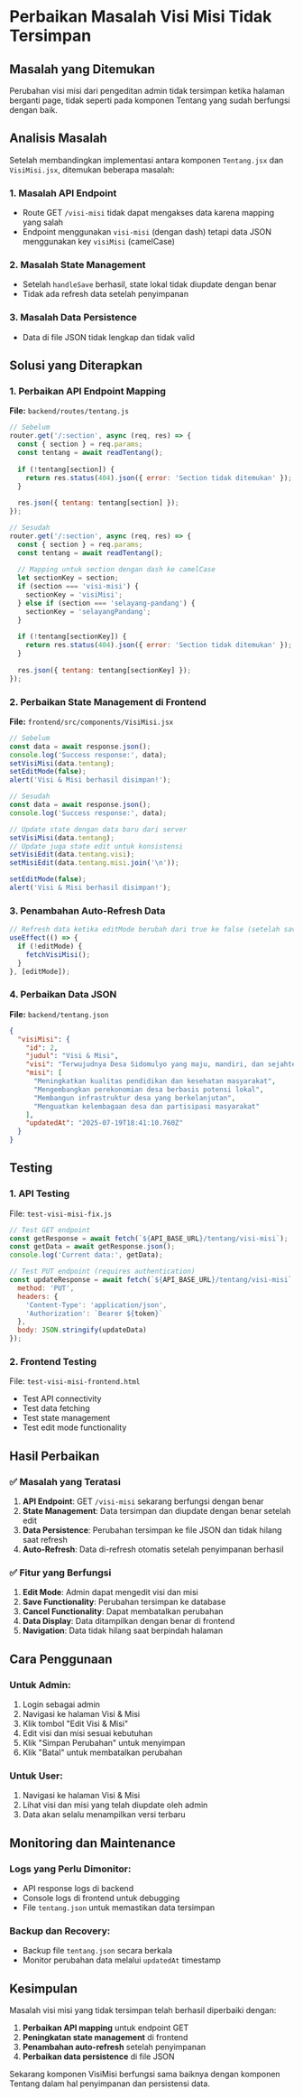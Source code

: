 # Perbaikan Masalah Visi Misi Tidak Tersimpan

## Masalah yang Ditemukan

Perubahan visi misi dari pengeditan admin tidak tersimpan ketika halaman berganti page, tidak seperti pada komponen Tentang yang sudah berfungsi dengan baik.

## Analisis Masalah

Setelah membandingkan implementasi antara komponen `Tentang.jsx` dan `VisiMisi.jsx`, ditemukan beberapa masalah:

### 1. Masalah API Endpoint
- Route GET `/visi-misi` tidak dapat mengakses data karena mapping yang salah
- Endpoint menggunakan `visi-misi` (dengan dash) tetapi data JSON menggunakan key `visiMisi` (camelCase)

### 2. Masalah State Management
- Setelah `handleSave` berhasil, state lokal tidak diupdate dengan benar
- Tidak ada refresh data setelah penyimpanan

### 3. Masalah Data Persistence
- Data di file JSON tidak lengkap dan tidak valid

## Solusi yang Diterapkan

### 1. Perbaikan API Endpoint Mapping

**File:** `backend/routes/tentang.js`

```javascript
// Sebelum
router.get('/:section', async (req, res) => {
  const { section } = req.params;
  const tentang = await readTentang();
  
  if (!tentang[section]) {
    return res.status(404).json({ error: 'Section tidak ditemukan' });
  }
  
  res.json({ tentang: tentang[section] });
});

// Sesudah
router.get('/:section', async (req, res) => {
  const { section } = req.params;
  const tentang = await readTentang();
  
  // Mapping untuk section dengan dash ke camelCase
  let sectionKey = section;
  if (section === 'visi-misi') {
    sectionKey = 'visiMisi';
  } else if (section === 'selayang-pandang') {
    sectionKey = 'selayangPandang';
  }
  
  if (!tentang[sectionKey]) {
    return res.status(404).json({ error: 'Section tidak ditemukan' });
  }
  
  res.json({ tentang: tentang[sectionKey] });
});
```

### 2. Perbaikan State Management di Frontend

**File:** `frontend/src/components/VisiMisi.jsx`

```javascript
// Sebelum
const data = await response.json();
console.log('Success response:', data);
setVisiMisi(data.tentang);
setEditMode(false);
alert('Visi & Misi berhasil disimpan!');

// Sesudah
const data = await response.json();
console.log('Success response:', data);

// Update state dengan data baru dari server
setVisiMisi(data.tentang);
// Update juga state edit untuk konsistensi
setVisiEdit(data.tentang.visi);
setMisiEdit(data.tentang.misi.join('\n'));

setEditMode(false);
alert('Visi & Misi berhasil disimpan!');
```

### 3. Penambahan Auto-Refresh Data

```javascript
// Refresh data ketika editMode berubah dari true ke false (setelah save)
useEffect(() => {
  if (!editMode) {
    fetchVisiMisi();
  }
}, [editMode]);
```

### 4. Perbaikan Data JSON

**File:** `backend/tentang.json`

```json
{
  "visiMisi": {
    "id": 2,
    "judul": "Visi & Misi",
    "visi": "Terwujudnya Desa Sidomulyo yang maju, mandiri, dan sejahtera",
    "misi": [
      "Meningkatkan kualitas pendidikan dan kesehatan masyarakat",
      "Mengembangkan perekonomian desa berbasis potensi lokal",
      "Membangun infrastruktur desa yang berkelanjutan",
      "Menguatkan kelembagaan desa dan partisipasi masyarakat"
    ],
    "updatedAt": "2025-07-19T18:41:10.760Z"
  }
}
```

## Testing

### 1. API Testing
File: `test-visi-misi-fix.js`

```javascript
// Test GET endpoint
const getResponse = await fetch(`${API_BASE_URL}/tentang/visi-misi`);
const getData = await getResponse.json();
console.log('Current data:', getData);

// Test PUT endpoint (requires authentication)
const updateResponse = await fetch(`${API_BASE_URL}/tentang/visi-misi`, {
  method: 'PUT',
  headers: {
    'Content-Type': 'application/json',
    'Authorization': `Bearer ${token}`
  },
  body: JSON.stringify(updateData)
});
```

### 2. Frontend Testing
File: `test-visi-misi-frontend.html`

- Test API connectivity
- Test data fetching
- Test state management
- Test edit mode functionality

## Hasil Perbaikan

### ✅ Masalah yang Teratasi

1. **API Endpoint**: GET `/visi-misi` sekarang berfungsi dengan benar
2. **State Management**: Data tersimpan dan diupdate dengan benar setelah edit
3. **Data Persistence**: Perubahan tersimpan ke file JSON dan tidak hilang saat refresh
4. **Auto-Refresh**: Data di-refresh otomatis setelah penyimpanan berhasil

### ✅ Fitur yang Berfungsi

1. **Edit Mode**: Admin dapat mengedit visi dan misi
2. **Save Functionality**: Perubahan tersimpan ke database
3. **Cancel Functionality**: Dapat membatalkan perubahan
4. **Data Display**: Data ditampilkan dengan benar di frontend
5. **Navigation**: Data tidak hilang saat berpindah halaman

## Cara Penggunaan

### Untuk Admin:
1. Login sebagai admin
2. Navigasi ke halaman Visi & Misi
3. Klik tombol "Edit Visi & Misi"
4. Edit visi dan misi sesuai kebutuhan
5. Klik "Simpan Perubahan" untuk menyimpan
6. Klik "Batal" untuk membatalkan perubahan

### Untuk User:
1. Navigasi ke halaman Visi & Misi
2. Lihat visi dan misi yang telah diupdate oleh admin
3. Data akan selalu menampilkan versi terbaru

## Monitoring dan Maintenance

### Logs yang Perlu Dimonitor:
- API response logs di backend
- Console logs di frontend untuk debugging
- File `tentang.json` untuk memastikan data tersimpan

### Backup dan Recovery:
- Backup file `tentang.json` secara berkala
- Monitor perubahan data melalui `updatedAt` timestamp

## Kesimpulan

Masalah visi misi yang tidak tersimpan telah berhasil diperbaiki dengan:

1. **Perbaikan API mapping** untuk endpoint GET
2. **Peningkatan state management** di frontend
3. **Penambahan auto-refresh** setelah penyimpanan
4. **Perbaikan data persistence** di file JSON

Sekarang komponen VisiMisi berfungsi sama baiknya dengan komponen Tentang dalam hal penyimpanan dan persistensi data. 